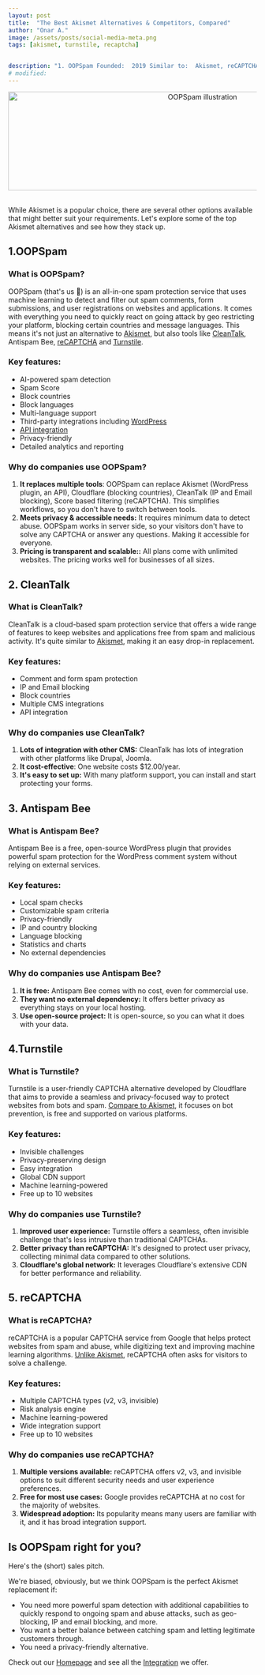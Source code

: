 ```yaml
---
layout: post
title:  "The Best Akismet Alternatives & Competitors, Compared"
author: "Onar A."
image: /assets/posts/social-media-meta.png
tags: [akismet, turnstile, recaptcha]


description: "1. OOPSpam Founded:  2019 Similar to:  Akismet, reCAPTCHA. CleanTalk Typical users:  Developers and security teams Typical customers:  Mid-size B2B/B2C companies…"
# modified: 
---
```

<center>
<img loading="lazy" width="772" style="height: 200px;object-fit: cover;" alt="OOPSpam illustration" src="/blog/assets/ways-to-stop-spam.png">
</center>
<br/>

While Akismet is a popular choice, there are several other options available that might better suit your requirements. Let's explore some of the top Akismet alternatives and see how they stack up.

## 1.OOPSpam

### What is OOPSpam?

OOPSpam (that's us 👋) is an all-in-one spam protection service that uses machine learning to detect and filter out spam comments, form submissions, and user registrations on websites and applications. It comes with everything you need to quickly  react on going attack by geo restricting your platform, blocking certain countries and message languages. This means it's not just an alternative to [Akismet](https://www.oopspam.com/akismet-alternative#quick-comparison), but also tools like [CleanTalk](https://www.oopspam.com/cleantalk-alternative), Antispam Bee, [reCAPTCHA](https://www.oopspam.com/recaptcha-alternative) and [Turnstile](https://www.oopspam.com/turnstile-alternative).

### Key features:

- AI-powered spam detection
- Spam Score
- Block countries
- Block languages
- Multi-language support
- Third-party integrations including [WordPress](https://www.oopspam.com/wordpress)
- [API integration](https://www.oopspam.com/docs/#introduction)
- Privacy-friendly
- Detailed analytics and reporting


### Why do companies use OOPSpam?

1. **It replaces multiple tools**: OOPSpam can replace Akismet (WordPress plugin, an API), Cloudflare (blocking countries), CleanTalk (IP and Email blocking), Score based filtering (reCAPTCHA). This simplifies workflows, so you don't have to switch between tools.
2. **Meets privacy & accessible needs:** It requires minimum data to detect abuse. OOPSpam works in server side, so your visitors don't have to solve any CAPTCHA or answer any questions. Making it accessible for everyone.
3. **Pricing is transparent and scalable::** All plans come with unlimited websites. The pricing works well for businesses of all sizes.

## 2. CleanTalk

### What is CleanTalk?

CleanTalk is a cloud-based spam protection service that offers a wide range of features to keep websites and applications free from spam and malicious activity. It's quite similar to [Akismet](https://www.oopspam.com/compare/akismet-vs-cleantalk), making it an easy drop-in replacement.

### Key features:

- Comment and form spam protection
- IP and Email blocking
- Block countries
- Multiple CMS integrations
- API integration

### Why do companies use CleanTalk?

1. **Lots of integration with other CMS:** CleanTalk has lots of integration with other platforms like Drupal, Joomla.
2. **It cost-effective**: One website costs $12.00/year.
3. **It's easy to set up:** With many platform support, you can install and start protecting your forms.

## 3. Antispam Bee

### What is Antispam Bee?
    
Antispam Bee is a free, open-source WordPress plugin that provides powerful spam protection for the WordPress comment system without relying on external services.

### Key features:

- Local spam checks
- Customizable spam criteria
- Privacy-friendly
- IP and country blocking
- Language blocking
- Statistics and charts
- No external dependencies

### Why do companies use Antispam Bee?

1. **It is free:** Antispam Bee comes with no cost, even for commercial use.
2. **They want no external dependency:** It offers better privacy as everything stays on your local hosting. 
3. **Use open-source project:** It is open-source, so you can what it does with your data.

## 4.Turnstile

### What is Turnstile?

Turnstile is a user-friendly CAPTCHA alternative developed by Cloudflare that aims to provide a seamless and privacy-focused way to protect websites from bots and spam. [Compare to Akismet](https://www.oopspam.com/compare/turnstile-vs-akismet), it focuses on bot prevention, is free and supported on various platforms.

### Key features:

- Invisible challenges
- Privacy-preserving design
- Easy integration
- Global CDN support
- Machine learning-powered
- Free up to 10 websites

### Why do companies use Turnstile?

1. **Improved user experience:** Turnstile offers a seamless, often invisible challenge that's less intrusive than traditional CAPTCHAs.
2. **Better privacy than reCAPTCHA:** It's designed to protect user privacy, collecting minimal data compared to other solutions.
3. **Cloudflare's global network:** It leverages Cloudflare's extensive CDN for better performance and reliability.

## 5. reCAPTCHA

### What is reCAPTCHA?

reCAPTCHA is a popular CAPTCHA service from Google that helps protect websites from spam and abuse, while digitizing text and improving machine learning algorithms. [Unlike Akismet](https://www.oopspam.com/compare/recaptcha-vs-akismet), reCAPTCHA often asks for visitors to solve a challenge.

### Key features:

- Multiple CAPTCHA types (v2, v3, invisible)
- Risk analysis engine
- Machine learning-powered
- Wide integration support
- Free up to 10 websites

### Why do companies use reCAPTCHA?

1. **Multiple versions available:** reCAPTCHA offers v2, v3, and invisible options to suit different security needs and user experience preferences.
2. **Free for most use cases:** Google provides reCAPTCHA at no cost for the majority of websites.
3. **Widespread adoption:** Its popularity means many users are familiar with it, and it has broad integration support.

## Is OOPSpam right for you?

Here's the (short) sales pitch.

We're biased, obviously, but we think OOPSpam is the perfect Akismet replacement if:

- You need more powerful spam detection with additional capabilities to quickly respond to ongoing spam and abuse attacks, such as geo-blocking, IP and email blocking, and more.
- You want a better balance between catching spam and letting legitimate customers through.
- You need a privacy-friendly alternative.

Check out our [Homepage](https://www.oopspam.com/) and see all the [Integration](https://www.oopspam.com/integrations/) we offer.